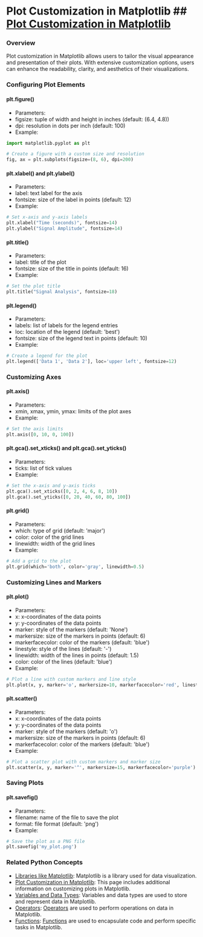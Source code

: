 # Plot Customization in Matplotlib ## [Plot Customization in Matplotlib](./../plot-customization-in-matplotlib/)


### Overview
Plot customization in Matplotlib allows users to tailor the visual appearance and presentation of their plots. With extensive customization options, users can enhance the readability, clarity, and aesthetics of their visualizations.

### Configuring Plot Elements

#### plt.figure()

* Parameters:
 * figsize: tuple of width and height in inches (default: (6.4, 4.8))
 * dpi: resolution in dots per inch (default: 100)
* Example:
```python
import matplotlib.pyplot as plt

# Create a figure with a custom size and resolution
fig, ax = plt.subplots(figsize=(8, 6), dpi=200)
```

#### plt.xlabel() and plt.ylabel()

* Parameters:
 * label: text label for the axis
 * fontsize: size of the label in points (default: 12)
* Example:
```python
# Set x-axis and y-axis labels
plt.xlabel("Time (seconds)", fontsize=14)
plt.ylabel("Signal Amplitude", fontsize=14)
```

#### plt.title()

* Parameters:
 * label: title of the plot
 * fontsize: size of the title in points (default: 16)
* Example:
```python
# Set the plot title
plt.title("Signal Analysis", fontsize=18)
```

#### plt.legend()

* Parameters:
 * labels: list of labels for the legend entries
 * loc: location of the legend (default: 'best')
 * fontsize: size of the legend text in points (default: 10)
* Example:
```python
# Create a legend for the plot
plt.legend(['Data 1', 'Data 2'], loc='upper left', fontsize=12)
```

### Customizing Axes

#### plt.axis()

* Parameters:
 * xmin, xmax, ymin, ymax: limits of the plot axes
* Example:
```python
# Set the axis limits
plt.axis([0, 10, 0, 100])
```

#### plt.gca().set_xticks() and plt.gca().set_yticks()

* Parameters:
 * ticks: list of tick values
* Example:
```python
# Set the x-axis and y-axis ticks
plt.gca().set_xticks([0, 2, 4, 6, 8, 10])
plt.gca().set_yticks([0, 20, 40, 60, 80, 100])
```

#### plt.grid()

* Parameters:
 * which: type of grid (default: 'major')
 * color: color of the grid lines
 * linewidth: width of the grid lines
* Example:
```python
# Add a grid to the plot
plt.grid(which='both', color='gray', linewidth=0.5)
```

### Customizing Lines and Markers

#### plt.plot()

* Parameters:
 * x: x-coordinates of the data points
 * y: y-coordinates of the data points
 * marker: style of the markers (default: 'None')
 * markersize: size of the markers in points (default: 6)
 * markerfacecolor: color of the markers (default: 'blue')
 * linestyle: style of the lines (default: '-')
 * linewidth: width of the lines in points (default: 1.5)
 * color: color of the lines (default: 'blue')
* Example:
```python
# Plot a line with custom markers and line style
plt.plot(x, y, marker='o', markersize=10, markerfacecolor='red', linestyle='--', linewidth=2, color='green')
```

#### plt.scatter()

* Parameters:
 * x: x-coordinates of the data points
 * y: y-coordinates of the data points
 * marker: style of the markers (default: 'o')
 * markersize: size of the markers in points (default: 6)
 * markerfacecolor: color of the markers (default: 'blue')
* Example:
```python
# Plot a scatter plot with custom markers and marker size
plt.scatter(x, y, marker='^', markersize=15, markerfacecolor='purple')
```

### Saving Plots

#### plt.savefig()

* Parameters:
 * filename: name of the file to save the plot
 * format: file format (default: 'png')
* Example:
```python
# Save the plot as a PNG file
plt.savefig('my_plot.png')
```

### Related Python Concepts

- [Libraries like Matplotlib](./../libraries-like-matplotlib/): Matplotlib is a library used for data visualization.
- [Plot Customization in Matplotlib](./../plot-customization-in-matplotlib/): This page includes additional information on customizing plots in Matplotlib.
- [Variables and Data Types](./../variables-and-data-types/): Variables and data types are used to store and represent data in Matplotlib.
- [Operators](./../operators/): [Operators](./../operators/) are used to perform operations on data in Matplotlib.
- [Functions](./../functions/): [Functions](./../functions/) are used to encapsulate code and perform specific tasks in Matplotlib.